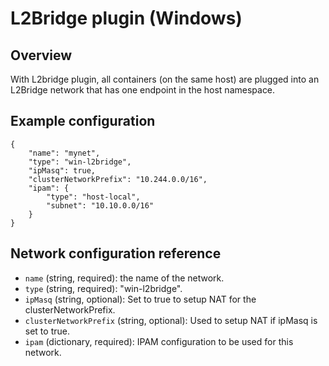 # L2Bridge  plugin (Windows)

## Overview

With L2bridge plugin, all containers (on the same host) are plugged into an L2Bridge network that has one endpoint in the host namespace.


## Example configuration
```
{
	"name": "mynet",
	"type": "win-l2bridge",
	"ipMasq": true,
	"clusterNetworkPrefix": "10.244.0.0/16",
	"ipam": {
		"type": "host-local",
		"subnet": "10.10.0.0/16"
	}
}
```

## Network configuration reference

* `name` (string, required): the name of the network.
* `type` (string, required): "win-l2bridge".
* `ipMasq` (string, optional): Set to true to setup NAT for the clusterNetworkPrefix.
* `clusterNetworkPrefix` (string, optional): Used to setup NAT if ipMasq is set to true.
* `ipam` (dictionary, required): IPAM configuration to be used for this network.
